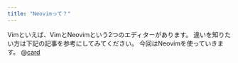 ```yaml
---
title: "Neovimって？"
---
```


Vimといえば、VimとNeovimという2つのエディターがあります。
違いを知りたい方は下記の記事を参考にしてみてください。
今回はNeovimを使っていきます。
@[card](https://qiita.com/powdersugar828828/items/f31ca3bd28d3163fae6a)
